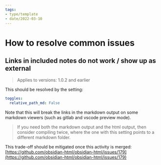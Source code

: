 ```yaml
---
tags:
- type/template
- date/2022-03-10
---
```

   
# How to resolve common issues   
## Links in included notes do not work / show up as external   
> Applies to versions: 1.0.2 and earlier   
   
This should be resolved by the setting:   
``` yaml
toggles:
  relative_path_md: False
```
   
   
Note that this will break the links in the markdown output on some markdown viewers (such as gitlab and vscode preview mode).    
   
> If you need both the markdown output and the html output, then consider compiling twice, where the one with this setting points to a different markdown folder.   
   
This trade-off should be mitigated  once this activity is merged: [https://github.com/obsidian-html/obsidian-html/issues/179](https://github.com/obsidian-html/obsidian-html/issues/179)